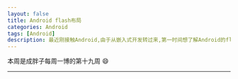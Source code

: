 ```yaml
---
layout: false
title: Android flash布局
categories: Android
tags: [Android]
description: 最近刚接触Android,由于从嵌入式开发转过来,第一时间想了解Android的flash布局.本文即来源于此.
---
```


本周是成胖子每周一博的第十九周 :smile:

---

<!--more-->
